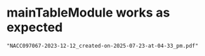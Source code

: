 # mainTableModule works as expected

    "NACC097067-2023-12-12_created-on-2025-07-23-at-04-33_pm.pdf"


